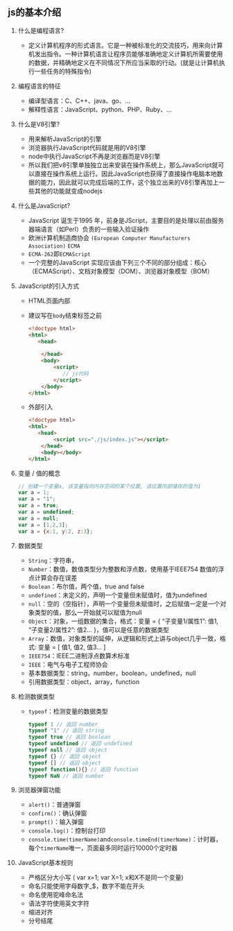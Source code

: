 ## js的基本介绍

1. 什么是编程语言?

   * 定义计算机程序的形式语言。它是一种被标准化的交流技巧，用来向计算机发出指令。一种计算机语言让程序员能够准确地定义计算机所需要使用的数据，并精确地定义在不同情况下所应当采取的行动。(就是让计算机执行一些任务的特殊指令)

2. 编程语言的特征

   * 编译型语言：C、C++、java、go、...
   * 解释性语言：JavaScript、python、PHP、Ruby、...

3. 什么是V8引擎?

   * 用来解析JavaScript的引擎
   * 浏览器执行JavaScript代码就是用的V8引擎
   * node中执行JavaScript不再是浏览器而是V8引擎
   * 所以我们把v8引擎单独独立出来安装在操作系统上，那么JavaScript就可以直接在操作系统上运行。因此JavaScript也获得了直接操作电脑本地数据的能力，因此就可以完成后端的工作，这个独立出来的V8引擎再加上一些其他的功能就变成nodejs

4. 什么是JavaScript?

   * JavaScript 诞生于1995 年，前身是JScript，主要目的是处理以前由服务器端语言（如Perl）负责的一些输入验证操作
   * 欧洲计算机制造商协会 `(European Computer Manufacturers Association)` `ECMA`
   * `ECMA-262`即`ECMAScript`
   * 一个完整的JavaScript 实现应该由下列三个不同的部分组成：核心（ECMAScript）、文档对象模型（DOM）、浏览器对象模型（BOM）

5. JavaScript的引入方式

   * HTML页面内部

   * 建议写在`body`结束标签之前

     ```html
     <!doctype html>
     <html>
     	<head>
         
         </head>
         <body>
             <script>
             	// js代码
             </script>
         </body>
     </html>
     ```

     

   * 外部引入

     ```html
     <!doctype html>
     <html>
     	<head>
             <script src="./js/index.js"></script>
         </head>
         <body></body>
     </html>
     ```

6. 变量 / 值的概念

   ```js
   // 创建一个变量a, 该变量指向内存空间的某个位置, 该位置内部储存的值为1
   var a = 1;
   var a = "1";
   var a = true;
   var a = undefined;
   var a = null;
   var a = [1,2,3];
   var a = {x:1, y:2, z:3};
   ```

7. 数据类型

   * `String`：字符串，
   * `Number`：数值，数值类型分为整数和浮点数，使用基于IEEE754 数值的浮点计算会存在误差
   * `Boolean`：布尔值，两个值，true and false
   * `undefined`：未定义的，声明一个变量但未赋值时，值为undefined
   * `null`：空的（空指针），声明一个变量但未赋值时，之后赋值一定是一个对象类型的值，那么一开始就可以赋值为null
   * `Object`：对象，一组数据的集合，格式：变量 = { “子变量1/属性1”: 值1, “子变量2/属性2”: 值2... }，值可以是任意的数据类型
   * `Array`：数值，对象类型的延伸，从逻辑和形式上讲与object几乎一致，格式: 变量 = [ 值1, 值2, 值3... ]
   * `IEEE754`：IEEE二进制浮点数算术标准
   * `IEEE`：电气与电子工程师协会
   * 基本数据类型：string，number，boolean，undefined，null
   * 引用数据类型：object，array，function

8. 检测数据类型

   * `typeof`：检测变量的数据类型

     ```js
     typeof 1 // 返回 number
     typeof "1" // 返回 string
     typeof true // 返回 boolean
     typeof undefined // 返回 undefined
     typeof null // 返回 object
     typeof {} // 返回 object
     typeof [] // 返回 object
     typeof function(){} // 返回 function
     typeof NaN // 返回 number
     ```

     

9. 浏览器弹窗功能

   * `alert()`：普通弹窗
   * `confirm()`：确认弹窗
   * `prompt()`：输入弹窗
   * `console.log()`：控制台打印
   * `console.time(timerName)`and`console.timeEnd(timerName)`：计时器，每个`timerName`唯一，页面最多同时运行10000个定时器

10. JavaScript基本规则

    * 严格区分大小写 ( var x=1; var X=1; x和X不是同一个变量)
    * 命名只能使用字母数字_$，数字不能在开头
    * 命名使用驼峰命名法
    * 语法字符使用英文字符
    * 缩进对齐
    * 分号结尾

